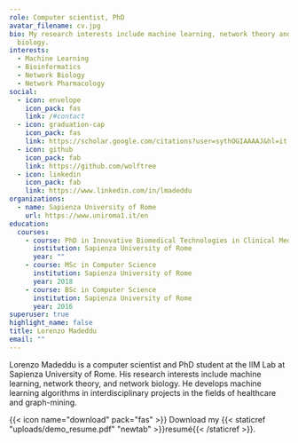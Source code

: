 ```yaml
---
role: Computer scientist, PhD
avatar_filename: cv.jpg
bio: My research interests include machine learning, network theory and network
  biology.
interests:
  - Machine Learning
  - Bioinformatics
  - Network Biology
  - Network Pharmacology
social:
  - icon: envelope
    icon_pack: fas
    link: /#contact
  - icon: graduation-cap
    icon_pack: fas
    link: https://scholar.google.com/citations?user=sythOGIAAAAJ&hl=it
  - icon: github
    icon_pack: fab
    link: https://github.com/wolftree
  - icon: linkedin
    icon_pack: fab
    link: https://www.linkedin.com/in/lmadeddu
organizations:
  - name: Sapienza University of Rome
    url: https://www.uniroma1.it/en
education:
  courses:
    - course: PhD in Innovative Biomedical Technologies in Clinical Medicine
      institution: Sapienza University of Rome
      year: ""
    - course: MSc in Computer Science
      institution: Sapienza University of Rome
      year: 2018
    - course: BSc in Computer Science
      institution: Sapienza University of Rome
      year: 2016
superuser: true
highlight_name: false
title: Lorenzo Madeddu
email: ""
---
```

Lorenzo Madeddu is a computer scientist and PhD student at the IIM Lab at Sapienza University of Rome. His research interests include machine learning, network theory, and network biology. He develops machine learning algorithms in interdisciplinary projects in the fields of healthcare and graph-mining.

{{< icon name="download" pack="fas" >}} Download my {{< staticref "uploads/demo_resume.pdf" "newtab" >}}resumé{{< /staticref >}}.